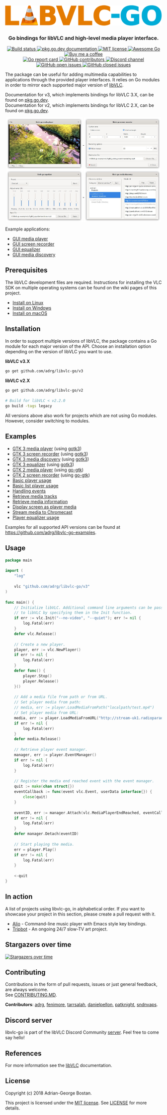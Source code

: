 <h1 align="center">
  <div>
    <img src="https://raw.githubusercontent.com/adrg/adrg.github.io/master/assets/projects/libvlc-go/logo.svg" alt="libvlc-go logo"/>
  </div>
</h1>

<h3 align="center">Go bindings for libVLC and high-level media player interface.</h3>

<p align="center">
    <a href="https://github.com/adrg/libvlc-go/actions/workflows/ci.yml">
        <img alt="Build status" src="https://github.com/adrg/libvlc-go/actions/workflows/ci.yml/badge.svg">
    </a>
    <a href="https://pkg.go.dev/github.com/adrg/libvlc-go/v3">
        <img alt="pkg.go.dev documentation" src="https://img.shields.io/badge/go.dev-reference-007d9c?logo=go&logoColor=white">
    </a>
    <a href="https://opensource.org/licenses/MIT" rel="nofollow">
        <img alt="MIT license" src="https://img.shields.io/github/license/adrg/libvlc-go"/>
    </a>
    <a href="https://github.com/avelino/awesome-go#video">
        <img alt="Awesome Go" src="https://awesome.re/mentioned-badge.svg"/>
    </a>
    <a href="https://ko-fi.com/T6T72WATK">
        <img alt="Buy me a coffee" src="https://img.shields.io/static/v1.svg?label=%20&message=Buy%20me%20a%20coffee&color=579fbf&logo=buy%20me%20a%20coffee&logoColor=white"/>
    </a>
    <br />
    <a href="https://goreportcard.com/report/github.com/adrg/libvlc-go">
        <img alt="Go report card" src="https://goreportcard.com/badge/github.com/adrg/libvlc-go" />
    </a>
    <a href="https://github.com/adrg/libvlc-go/graphs/contributors">
        <img alt="GitHub contributors" src="https://img.shields.io/github/contributors/adrg/libvlc-go" />
    </a>
    <a href="https://discord.gg/3h3K3JF">
        <img alt="Discord channel" src="https://img.shields.io/discord/716939396464508958?label=discord" />
    </a>
    <a href="https://github.com/adrg/libvlc-go/issues?q=is%3Aopen+is%3Aissue">
        <img alt="GitHub open issues" src="https://img.shields.io/github/issues-raw/adrg/libvlc-go">
    </a>
    <a href="https://github.com/adrg/libvlc-go/issues?q=is%3Aissue+is%3Aclosed">
        <img alt="GitHub closed issues" src="https://img.shields.io/github/issues-closed-raw/adrg/libvlc-go" />
    </a>
</p>

The package can be useful for adding multimedia capabilities to applications
through the provided player interfaces. It relies on Go modules in order to
mirror each supported major version of [libVLC](https://www.videolan.org/vlc/libvlc.html).

Documentation for v3, which implements bindings for libVLC 3.X, can be found on [pkg.go.dev](https://pkg.go.dev/github.com/adrg/libvlc-go/v3).  
Documentation for v2, which implements bindings for libVLC 2.X, can be found on [pkg.go.dev](https://pkg.go.dev/github.com/adrg/libvlc-go/v2).

<p align="center">
    <a href="https://github.com/adrg/libvlc-go-examples/tree/master/v3/gtk3_player">
      <img align="center" width="49%" alt="libvlc-go media player" src="https://raw.githubusercontent.com/adrg/adrg.github.io/master/assets/projects/libvlc-go/gtk3-media-player-example/libvlc-gtk3-media-player.jpg">
    </a>
    <a href="https://github.com/adrg/libvlc-go-examples/tree/master/v3/gtk3_screen_recorder">
      <img align="center" width="49%" alt="libvlc-go screen recorder" src="https://raw.githubusercontent.com/adrg/adrg.github.io/master/assets/projects/libvlc-go/gtk3-screen-recorder-example/libvlc-gtk3-screen-recorder.jpg">
    </a>
    <a href="https://github.com/adrg/libvlc-go-examples/tree/master/v3/gtk3_equalizer">
      <img align="center" width="49%" alt="libvlc-go equalizer" src="https://raw.githubusercontent.com/adrg/adrg.github.io/master/assets/projects/libvlc-go/gtk3-equalizer-example/libvlc-gtk3-equalizer.jpg">
    </a>
    <a href="https://github.com/adrg/libvlc-go-examples/tree/master/v3/gtk3_media_discovery">
      <img align="center" width="49%" alt="libvlc-go media discovery" src="https://raw.githubusercontent.com/adrg/adrg.github.io/master/assets/projects/libvlc-go/gtk3-media-discovery-example/libvlc-gtk3-media-discovery.jpg">
    </a>
</p>

Example applications:

* [GUI media player](https://github.com/adrg/libvlc-go-examples/tree/master/v3/gtk3_player)
* [GUI screen recorder](https://github.com/adrg/libvlc-go-examples/tree/master/v3/gtk3_screen_recorder)
* [GUI equalizer](https://github.com/adrg/libvlc-go-examples/tree/master/v3/gtk3_equalizer)
* [GUI media discovery](https://github.com/adrg/libvlc-go-examples/tree/master/v3/gtk3_media_discovery)

## Prerequisites

The libVLC development files are required. Instructions for installing the
VLC SDK on multiple operating systems can be found on the wiki pages of this project.

- [Install on Linux](https://github.com/adrg/libvlc-go/wiki/Install-on-Linux)
- [Install on Windows](https://github.com/adrg/libvlc-go/wiki/Install-on-Windows)
- [Install on macOS](https://github.com/adrg/libvlc-go/wiki/Install-on-macOS)

## Installation

In order to support multiple versions of libVLC, the package contains a Go
module for each major version of the API. Choose an installation option
depending on the version of libVLC you want to use.

**libVLC v3.X**

```bash
go get github.com/adrg/libvlc-go/v3
```

**libVLC v2.X**

```bash
go get github.com/adrg/libvlc-go/v2

# Build for libVLC < v2.2.0
go build -tags legacy
```

All versions above also work for projects which are not using Go modules.
However, consider switching to modules.

## Examples

* [GTK 3 media player](https://github.com/adrg/libvlc-go-examples/tree/master/v3/gtk3_player) (using [gotk3](https://github.com/gotk3/gotk3))
* [GTK 3 screen recorder](https://github.com/adrg/libvlc-go-examples/tree/master/v3/gtk3_screen_recorder) (using [gotk3](https://github.com/gotk3/gotk3))
* [GTK 3 media discovery](https://github.com/adrg/libvlc-go-examples/tree/master/v3/gtk3_media_discovery) (using [gotk3](https://github.com/gotk3/gotk3))
* [GTK 3 equalizer](https://github.com/adrg/libvlc-go-examples/tree/master/v3/gtk3_equalizer) (using [gotk3](https://github.com/gotk3/gotk3))
* [GTK 2 media player](https://github.com/adrg/libvlc-go-examples/tree/master/v3/gtk2_player) (using [go-gtk](https://github.com/mattn/go-gtk))
* [GTK 2 screen recorder](https://github.com/adrg/libvlc-go-examples/tree/master/v3/gtk2_screen_recorder) (using [go-gtk](https://github.com/mattn/go-gtk))
* [Basic player usage](https://github.com/adrg/libvlc-go-examples/blob/master/v3/player/player.go)
* [Basic list player usage](https://github.com/adrg/libvlc-go-examples/tree/master/v3/list_player/list_player.go)
* [Handling events](https://github.com/adrg/libvlc-go-examples/tree/master/v3/event_handling/event_handling.go)
* [Retrieve media tracks](https://github.com/adrg/libvlc-go-examples/blob/master/v3/media_tracks/media_tracks.go)
* [Retrieve media information](https://github.com/adrg/libvlc-go-examples/blob/master/v3/media_information/media_information.go)
* [Display screen as player media](https://github.com/adrg/libvlc-go-examples/blob/master/v3/display_screen_media/display_screen_media.go)
* [Stream media to Chromecast](https://github.com/adrg/libvlc-go-examples/blob/master/v3/chromecast_streaming/chromecast_streaming.go)
* [Player equalizer usage](https://github.com/adrg/libvlc-go-examples/blob/master/v3/equalizer/equalizer.go)

Examples for all supported API versions can be found at https://github.com/adrg/libvlc-go-examples.

## Usage

```go
package main

import (
    "log"

    vlc "github.com/adrg/libvlc-go/v3"
)

func main() {
    // Initialize libVLC. Additional command line arguments can be passed in
    // to libVLC by specifying them in the Init function.
    if err := vlc.Init("--no-video", "--quiet"); err != nil {
        log.Fatal(err)
    }
    defer vlc.Release()

    // Create a new player.
    player, err := vlc.NewPlayer()
    if err != nil {
        log.Fatal(err)
    }
    defer func() {
        player.Stop()
        player.Release()
    }()

    // Add a media file from path or from URL.
    // Set player media from path:
    // media, err := player.LoadMediaFromPath("localpath/test.mp4")
    // Set player media from URL:
    media, err := player.LoadMediaFromURL("http://stream-uk1.radioparadise.com/mp3-32")
    if err != nil {
        log.Fatal(err)
    }
    defer media.Release()

    // Retrieve player event manager.
    manager, err := player.EventManager()
    if err != nil {
        log.Fatal(err)
    }

    // Register the media end reached event with the event manager.
    quit := make(chan struct{})
    eventCallback := func(event vlc.Event, userData interface{}) {
        close(quit)
    }

    eventID, err := manager.Attach(vlc.MediaPlayerEndReached, eventCallback, nil)
    if err != nil {
        log.Fatal(err)
    }
    defer manager.Detach(eventID)

    // Start playing the media.
    err = player.Play()
    if err != nil {
        log.Fatal(err)
    }

    <-quit
}
```

## In action

A list of projects using libvlc-go, in alphabetical order. If you want to
showcase your project in this section, please create a pull request with it.

- [Alio](https://github.com/fenimore/alio) - Command-line music player with Emacs style key bindings.
- [Tripbot](https://github.com/adanalife/tripbot) - An ongoing 24/7 slow-TV art project.

## Stargazers over time

[![Stargazers over time](https://starchart.cc/adrg/libvlc-go.svg)](https://starchart.cc/adrg/libvlc-go)

## Contributing

Contributions in the form of pull requests, issues or just general feedback,
are always welcome.  
See [CONTRIBUTING.MD](CONTRIBUTING.md).

**Contributors**:
[adrg](https://github.com/adrg),
[fenimore](https://github.com/fenimore),
[tarrsalah](https://github.com/tarrsalah),
[danielpellon](https://github.com/danielpellon),
[patknight](https://github.com/patknight),
[sndnvaps](https://github.com/sndnvaps).

## Discord server

libvlc-go is part of the libVLC Discord Community [server](https://discord.gg/3h3K3JF). Feel free to come say hello!

## References

For more information see the
[libVLC](https://www.videolan.org/developers/vlc/doc/doxygen/html/group__libvlc.html) documentation.

## License

Copyright (c) 2018 Adrian-George Bostan.

This project is licensed under the [MIT license](https://opensource.org/licenses/MIT).
See [LICENSE](LICENSE) for more details.
